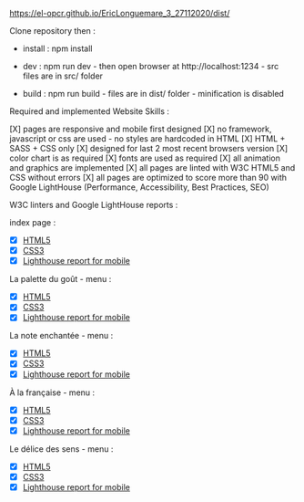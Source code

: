 https://el-opcr.github.io/EricLonguemare_3_27112020/dist/

Clone repository then :

- install : npm install

- dev : npm run dev - then open browser at http://localhost:1234 - src files are in src/ folder

- build : npm run build - files are in dist/ folder - minification is disabled

Required and implemented Website Skills :

[X] pages are responsive and mobile first designed
[X] no framework, javascript or css are used - no styles are hardcoded in HTML
[X] HTML + SASS + CSS only
[X] designed for last 2 most recent browsers version
[X] color chart is as required
[X] fonts are used as required
[X] all animation and graphics are implemented
[X] all pages are linted with W3C HTML5 and CSS without errors
[X] all pages are optimized to score more than 90 with Google LightHouse (Performance, Accessibility, Best Practices, SEO)


W3C linters and Google LightHouse reports :

index page :

- [x] [HTML5](https://validator.w3.org/nu/?showsource=yes&showoutline=yes&showimagereport=yes&doc=https%3A%2F%2Fel-opcr.github.io%2FEricLonguemare_3_27112020%2Fdist%2F)
- [x] [CSS3](https://jigsaw.w3.org/css-validator/validator?uri=https://el-opcr.github.io/EricLonguemare_3_27112020/dist/&profile=css3svg&usermedium=all&warning=1&vextwarning=&lang=fr)
- [x] [Lighthouse report for mobile](https://lighthouse-dot-webdotdevsite.appspot.com//lh/html?url=https%3A%2F%2Fel-opcr.github.io%2FEricLonguemare_3_27112020%2Fdist%2Findex.html)

La palette du goût - menu :

- [x] [HTML5](https://validator.w3.org/nu/?showsource=yes&showoutline=yes&showimagereport=yes&doc=https%3A%2F%2Fel-opcr.github.io%2FEricLonguemare_3_27112020%2Fdist%2Fla-palette-du-gout.html)
- [x] [CSS3](https://jigsaw.w3.org/css-validator/validator?uri=https://el-opcr.github.io/EricLonguemare_3_27112020/dist/la-palette-du-gout.html&profile=css3svg&usermedium=all&warning=1&vextwarning=&lang=fr)
- [x] [Lighthouse report for mobile](https://lighthouse-dot-webdotdevsite.appspot.com//lh/html?url=https%3A%2F%2Fel-opcr.github.io%2FEricLonguemare_3_27112020%2Fdist%2Fla-palette-du-gout.html)

La note enchantée - menu :

- [x] [HTML5](https://validator.w3.org/nu/?showsource=yes&showoutline=yes&showimagereport=yes&doc=https%3A%2F%2Fel-opcr.github.io%2FEricLonguemare_3_27112020%2Fdist%2Fla-note-enchantee.html)
- [x] [CSS3](https://jigsaw.w3.org/css-validator/validator?uri=https://el-opcr.github.io/EricLonguemare_3_27112020/dist/la-note-enchantee.html&profile=css3svg&usermedium=all&warning=1&vextwarning=&lang=fr)
- [x] [Lighthouse report for mobile](https://lighthouse-dot-webdotdevsite.appspot.com//lh/html?url=https%3A%2F%2Fel-opcr.github.io%2FEricLonguemare_3_27112020%2Fdist%2Fla-note-enchantee.html)

À la française - menu :

- [x] [HTML5](https://validator.w3.org/nu/?showsource=yes&showoutline=yes&showimagereport=yes&doc=https%3A%2F%2Fel-opcr.github.io%2FEricLonguemare_3_27112020%2Fdist%2Fa-la-francaise.html)
- [x] [CSS3](https://jigsaw.w3.org/css-validator/validator?uri=https://el-opcr.github.io/EricLonguemare_3_27112020/dist/a-la-francaise.html&profile=css3svg&usermedium=all&warning=1&vextwarning=&lang=fr)
- [x] [Lighthouse report for mobile](https://lighthouse-dot-webdotdevsite.appspot.com//lh/html?url=https%3A%2F%2Fel-opcr.github.io%2FEricLonguemare_3_27112020%2Fdist%2Fa-la-francaise.html)

Le délice des sens - menu :

- [x] [HTML5](https://validator.w3.org/nu/?showsource=yes&showoutline=yes&showimagereport=yes&doc=https%3A%2F%2Fel-opcr.github.io%2FEricLonguemare_3_27112020%2Fdist%2Fle-delice-des-sens.html)
- [x] [CSS3](https://jigsaw.w3.org/css-validator/validator?uri=https://el-opcr.github.io/EricLonguemare_3_27112020/dist/le-delice-des-sens.html&profile=css3svg&usermedium=all&warning=1&vextwarning=&lang=fr)
- [x] [Lighthouse report for mobile](https://lighthouse-dot-webdotdevsite.appspot.com//lh/html?url=https%3A%2F%2Fel-opcr.github.io%2FEricLonguemare_3_27112020%2Fdist%2Fle-delice-des-sens.html)
